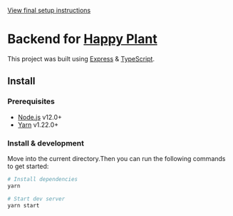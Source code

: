 [View final setup instructions](https://github.com/farhan2077/happy-plant#setup)

<h1>Backend for <a href="https://github.com/farhan2077/happy-plant">Happy Plant</a> </h1>

This project was built using [Express](https://github.com/expressjs/express) & [TypeScript](https://github.com/microsoft/TypeScript).

## Install

### Prerequisites

- [Node.js]() v12.0+
- [Yarn]() v1.22.0+

### Install & development

Move into the current directory.Then you can run the following commands to get started:

```sh
# Install dependencies
yarn

# Start dev server
yarn start
```
